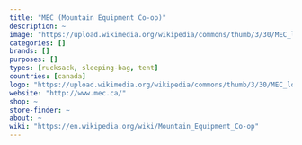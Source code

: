 ```yaml
---
title: "MEC (Mountain Equipment Co-op)"
description: ~
image: "https://upload.wikimedia.org/wikipedia/commons/thumb/3/30/MEC_logo_2013.svg/160px-MEC_logo_2013.svg.png"
categories: []
brands: []
purposes: []
types: [rucksack, sleeping-bag, tent]
countries: [canada]
logo: "https://upload.wikimedia.org/wikipedia/commons/thumb/3/30/MEC_logo_2013.svg/160px-MEC_logo_2013.svg.png"
website: "http://www.mec.ca/"
shop: ~
store-finder: ~
about: ~
wiki: "https://en.wikipedia.org/wiki/Mountain_Equipment_Co-op"
---
```

